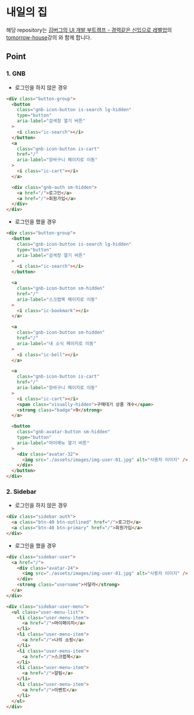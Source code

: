 # 내일의 집

해당 repository는 [김버그의 UI 개발 부트캠프 - 경력같은 신입으로 레벨업](https://edu.goorm.io/learn/lecture/25681/%EA%B9%80%EB%B2%84%EA%B7%B8%EC%9D%98-ui-%EA%B0%9C%EB%B0%9C-%EB%B6%80%ED%8A%B8%EC%BA%A0%ED%94%84-%EA%B2%BD%EB%A0%A5%EA%B0%99%EC%9D%80-%EC%8B%A0%EC%9E%85%EC%9C%BC%EB%A1%9C-%EB%A0%88%EB%B2%A8%EC%97%85/info)의 [tomorrow-house](https://github.com/rohjs/tomorrow-house)강의 와 함께 합니다.

## Point

### 1. GNB

- 로그인을 하지 않은 경우

```html
<div class="button-group">
  <button
    class="gnb-icon-button is-search lg-hidden"
    type="button"
    aria-label="검색창 열기 버튼"
  >
    <i class="ic-search"></i>
  </button>
  <a
    class="gnb-icon-button is-cart"
    href="/"
    aria-label="장바구니 페이지로 이동"
  >
    <i class="ic-cart"></i>
  </a>

  <div class="gnb-auth sm-hidden">
    <a href="/">로그인</a>
    <a href="/">회원가입</a>
  </div>
</div>
```

- 로그인을 했을 경우

```html
<div class="button-group">
  <button
    class="gnb-icon-button is-search lg-hidden"
    type="button"
    aria-label="검색창 열기 버튼"
  >
    <i class="ic-search"></i>
  </button>

  <a
    class="gnb-icon-button sm-hidden"
    href="/"
    aria-label="스크랩북 페이지로 이동"
  >
    <i class="ic-bookmark"></i>
  </a>

  <a
    class="gnb-icon-button sm-hidden"
    href="/"
    aria-label="내 소식 페이지로 이동"
  >
    <i class="ic-bell"></i>
  </a>

  <a
    class="gnb-icon-button is-cart"
    href="/"
    aria-label="장바구니 페이지로 이동"
  >
    <i class="ic-cart"></i>
    <span class="visually-hidden">구매대기 상품 개수</span>
    <strong class="badge">9</strong>
  </a>

  <button
    class="gnb-avatar-button sm-hidden"
    type="button"
    aria-label="마이메뉴 열기 버튼"
  >
    <div class="avatar-32">
      <img src="./assets/images/img-user-01.jpg" alt="사용자 이미지" />
    </div>
  </button>
</div>
```

### 2. Sidebar

- 로그인을 하지 않은 경우

```html
<div class="sidebar-auth">
  <a class="btn-40 btn-outlined" href="/">로그인</a>
  <a class="btn-40 btn-primary" href="/">회원가입</a>
</div>
```

- 로그인을 했을 경우

```html
<div class="sidebar-user">
  <a href="/">
    <div class="avatar-24">
      <img src="./assets/images/img-user-01.jpg" alt="사용자 이미지" />
    </div>
    <strong class="username">사달라</strong>
  </a>
</div>
```

```html
<div class="sidebar-user-menu">
  <ul class="user-menu-list">
    <li class="user-menu-item">
      <a href="/">마이페이지</a>
    </li>
    <li class="user-menu-item">
      <a href="/">나의 쇼핑</a>
    </li>
    <li class="user-menu-item">
      <a href="/">스크랩북</a>
    </li>
    <li class="user-menu-item">
      <a href="/">알림</a>
    </li>
    <li class="user-menu-item">
      <a href="/">이벤트</a>
    </li>
  </ul>
</div>
```
